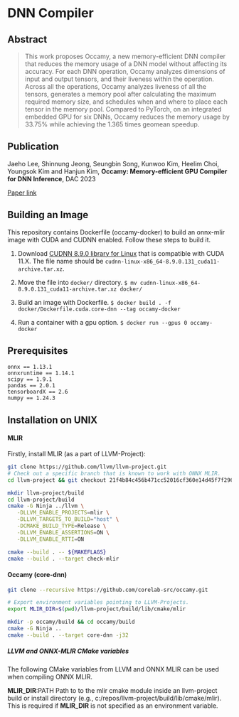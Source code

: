 # DNN Compiler

## Abstract
> This work proposes Occamy, a new memory-efficient DNN compiler that reduces the memory usage of a DNN model without affecting its accuracy. For each DNN operation, Occamy analyzes dimensions of
input and output tensors, and their liveness within the operation. Across all the operations, Occamy analyzes liveness of all the tensors, generates a memory pool after calculating the maximum required memory size, and schedules when and where to place each tensor in the memory pool. Compared to PyTorch, on an integrated embedded GPU for six DNNs, Occamy reduces the memory usage by 33.75% while achieving the 1.365 times geomean speedup.

## Publication
Jaeho Lee, Shinnung Jeong, Seungbin Song, Kunwoo Kim, Heelim Choi, Youngsok Kim and Hanjun Kim, **Occamy: Memory-efficient GPU Compiler for DNN Inference**, DAC 2023

[Paper link](https://60dac.conference-program.com/presentation/?id=RESEARCH943&sess=sess121)

## Building an Image
This repository contains Dockerfile (occamy-docker) to build an onnx-mlir image with CUDA and CUDNN enabled. Follow these steps to build it.

1. Download [CUDNN 8.9.0 library for Linux](https://developer.nvidia.com/cudnn) that is compatible with CUDA 11.X. The file name should be `cudnn-linux-x86_64-8.9.0.131_cuda11-archive.tar.xz`.

2. Move the file into `docker/` directory. `$ mv cudnn-linux-x86_64-8.9.0.131_cuda11-archive.tar.xz docker/`

3. Build an image with Dockerfile. `$ docker build . -f docker/Dockerfile.cuda.core-dnn --tag occamy-docker`

4. Run a container with a gpu option. `$ docker run --gpus 0 occamy-docker`

## Prerequisites

```
onnx == 1.13.1
onnxruntime == 1.14.1
scipy == 1.9.1
pandas == 2.0.1
tensorboardX == 2.6
numpy == 1.24.3
```

## Installation on UNIX

#### MLIR
Firstly, install MLIR (as a part of LLVM-Project):

``` bash
git clone https://github.com/llvm/llvm-project.git
# Check out a specific branch that is known to work with ONNX MLIR.
cd llvm-project && git checkout 21f4b84c456b471cc52016cf360e14d45f7f2960 && cd ..
```

``` bash
mkdir llvm-project/build
cd llvm-project/build
cmake -G Ninja ../llvm \
   -DLLVM_ENABLE_PROJECTS=mlir \
   -DLLVM_TARGETS_TO_BUILD="host" \
   -DCMAKE_BUILD_TYPE=Release \
   -DLLVM_ENABLE_ASSERTIONS=ON \
   -DLLVM_ENABLE_RTTI=ON

cmake --build . -- ${MAKEFLAGS}
cmake --build . --target check-mlir
```

#### Occamy (core-dnn)

```bash
git clone --recursive https://github.com/corelab-src/occamy.git

# Export environment variables pointing to LLVM-Projects.
export MLIR_DIR=$(pwd)/llvm-project/build/lib/cmake/mlir

mkdir -p occamy/build && cd occamy/build
cmake -G Ninja ..
cmake --build . --target core-dnn -j32
```

##### LLVM and ONNX-MLIR CMake variables

The following CMake variables from LLVM and ONNX MLIR can be used when compiling ONNX MLIR.

**MLIR_DIR**:PATH
  Path to to the mlir cmake module inside an llvm-project build or install directory (e.g., c:/repos/llvm-project/build/lib/cmake/mlir).
  This is required if **MLIR_DIR** is not specified as an environment variable.



